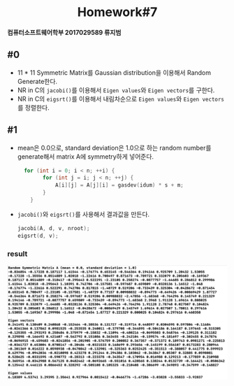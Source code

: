 #  <center>Homework#7</center>

**컴퓨터소프트웨어학부 2017029589 류지범**

##  #0

- 11 * 11 Symmetric Matrix를 Gaussian distribution을 이용해서 Random Generate한다.
- NR in C의 `jacobi()`를 이용해서 `Eigen values`와 `Eigen vectors`를 구한다.
- NR in C의 `eigsrt()`를 이용해서 내림차순으로 `Eigen values`와 `Eigen vectors`를 정렬한다.

## #1

- mean은 0.0으로, standard deviation은 1.0으로 하는 random number를 generate해서 matrix A에 symmetry하게 넣어준다.

  ```c++
    for (int i = 0; i < n; ++i) {
          for (int j = i; j < n; ++j) {
              A[i][j] = A[j][i] = gasdev(idum) * s + m;
          }
      }
  ```

- `jacobi()`와 `eigsrt()`를 사용해서 결과값을 만든다.

  ```c++
  jacobi(A, d, v, nroot);
  eigsrt(d, v);
  ```

###  result

<img src="https://github.com/llordly/MAT3008/blob/master/Homework%237/homework%237.png?raw=true" />